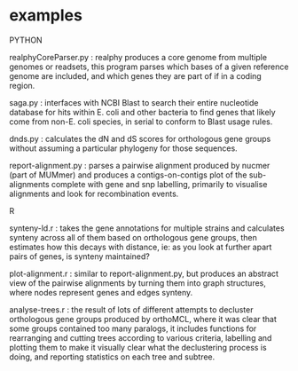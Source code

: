 # examples

PYTHON

realphyCoreParser.py : realphy produces a core genome from multiple genomes or readsets, this program parses which bases of a given reference genome are included, and which genes they are part of if in a coding region.

saga.py : interfaces with NCBI Blast to search their entire nucleotide database for hits within E. coli and other bacteria to find genes that likely come from non-E. coli species, in serial to conform to Blast usage rules.

dnds.py : calculates the dN and dS scores for orthologous gene groups without assuming a particular phylogeny for those sequences.

report-alignment.py : parses a pairwise alignment produced by nucmer (part of MUMmer) and produces a contigs-on-contigs plot of the sub-alignments complete with gene and snp labelling, primarily to visualise alignments and look for recombination events.

R

synteny-ld.r : takes the gene annotations for multiple strains and calculates synteny across all of them based on orthologous gene groups, then estimates how this decays with distance, ie: as you look at further apart pairs of genes, is synteny maintained?

plot-alignment.r : similar to report-alignment.py, but produces an abstract view of the pairwise alignments by turning them into graph structures, where nodes represent genes and edges synteny.

analyse-trees.r : the result of lots of different attempts to decluster orthologous gene groups produced by orthoMCL, where it was clear that some groups contained too many paralogs, it includes functions for rearranging and cutting trees according to various criteria, labelling and plotting them to make it visually clear what the declustering process is doing, and reporting statistics on each tree and subtree.
